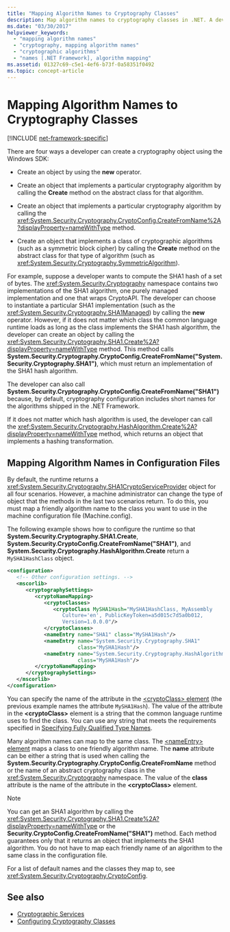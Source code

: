 ```yaml
---
title: "Mapping Algorithm Names to Cryptography Classes"
description: Map algorithm names to cryptography classes in .NET. A developer has four options for creating a cryptography object.
ms.date: "03/30/2017"
helpviewer_keywords:
  - "mapping algorithm names"
  - "cryptography, mapping algorithm names"
  - "cryptographic algorithms"
  - "names [.NET Framework], algorithm mapping"
ms.assetid: 01327c69-c5e1-4ef6-b73f-0a58351f0492
ms.topic: concept-article
---
```

# Mapping Algorithm Names to Cryptography Classes

[!INCLUDE [net-framework-specific](../includes/net-framework-specific.md)]

There are four ways a developer can create a cryptography object using the Windows SDK:

- Create an object by using the **new** operator.

- Create an object that implements a particular cryptography algorithm by calling the **Create** method on the abstract class for that algorithm.

- Create an object that implements a particular cryptography algorithm by calling the <xref:System.Security.Cryptography.CryptoConfig.CreateFromName%2A?displayProperty=nameWithType> method.

- Create an object that implements a class of cryptographic algorithms (such as a symmetric block cipher) by calling the **Create** method on the abstract class for that type of algorithm (such as <xref:System.Security.Cryptography.SymmetricAlgorithm>).

 For example, suppose a developer wants to compute the SHA1 hash of a set of bytes. The <xref:System.Security.Cryptography> namespace contains two implementations of the SHA1 algorithm, one purely managed implementation and one that wraps CryptoAPI. The developer can choose to instantiate a particular SHA1 implementation (such as the <xref:System.Security.Cryptography.SHA1Managed>) by calling the **new** operator. However, if it does not matter which class the common language runtime loads as long as the class implements the SHA1 hash algorithm, the developer can create an object by calling the <xref:System.Security.Cryptography.SHA1.Create%2A?displayProperty=nameWithType> method. This method calls **System.Security.Cryptography.CryptoConfig.CreateFromName("System.Security.Cryptography.SHA1")**, which must return an implementation of the SHA1 hash algorithm.

 The developer can also call **System.Security.Cryptography.CryptoConfig.CreateFromName("SHA1")** because, by default, cryptography configuration includes short names for the algorithms shipped in the .NET Framework.

 If it does not matter which hash algorithm is used, the developer can call the <xref:System.Security.Cryptography.HashAlgorithm.Create%2A?displayProperty=nameWithType> method, which returns an object that implements a hashing transformation.

## Mapping Algorithm Names in Configuration Files

 By default, the runtime returns a <xref:System.Security.Cryptography.SHA1CryptoServiceProvider> object for all four scenarios. However, a machine administrator can change the type of object that the methods in the last two scenarios return. To do this, you must map a friendly algorithm name to the class you want to use in the machine configuration file (Machine.config).

 The following example shows how to configure the runtime so that **System.Security.Cryptography.SHA1.Create**, **System.Security.CryptoConfig.CreateFromName("SHA1")**, and **System.Security.Cryptography.HashAlgorithm.Create** return a `MySHA1HashClass` object.

```xml
<configuration>
   <!-- Other configuration settings. -->
   <mscorlib>
      <cryptographySettings>
         <cryptoNameMapping>
            <cryptoClasses>
               <cryptoClass MySHA1Hash="MySHA1HashClass, MyAssembly
                  Culture='en', PublicKeyToken=a5d015c7d5a0b012,
                  Version=1.0.0.0"/>
            </cryptoClasses>
            <nameEntry name="SHA1" class="MySHA1Hash"/>
            <nameEntry name="System.Security.Cryptography.SHA1"
                       class="MySHA1Hash"/>
            <nameEntry name="System.Security.Cryptography.HashAlgorithm"
                       class="MySHA1Hash"/>
         </cryptoNameMapping>
      </cryptographySettings>
   </mscorlib>
</configuration>
```

 You can specify the name of the attribute in the [<cryptoClass\> element](./file-schema/cryptography/cryptoclass-element.md) (the previous example names the attribute `MySHA1Hash`). The value of the attribute in the **\<cryptoClass>** element is a string that the common language runtime uses to find the class. You can use any string that meets the requirements specified in [Specifying Fully Qualified Type Names](../../fundamentals/reflection/specifying-fully-qualified-type-names.md).

 Many algorithm names can map to the same class. The [\<nameEntry> element](./file-schema/cryptography/nameentry-element.md) maps a class to one friendly algorithm name. The **name** attribute can be either a string that is used when calling the **System.Security.Cryptography.CryptoConfig.CreateFromName** method or the name of an abstract cryptography class in the <xref:System.Security.Cryptography> namespace. The value of the **class** attribute is the name of the attribute in the **\<cryptoClass>** element.

> [!NOTE]
> You can get an SHA1 algorithm by calling the <xref:System.Security.Cryptography.SHA1.Create%2A?displayProperty=nameWithType> or the **Security.CryptoConfig.CreateFromName("SHA1")** method. Each method guarantees only that it returns an object that implements the SHA1 algorithm. You do not have to map each friendly name of an algorithm to the same class in the configuration file.

 For a list of default names and the classes they map to, see <xref:System.Security.Cryptography.CryptoConfig>.

## See also

- [Cryptographic Services](../../standard/security/cryptographic-services.md)
- [Configuring Cryptography Classes](configure-cryptography-classes.md)
